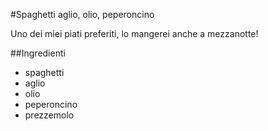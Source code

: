 #Spaghetti aglio, olio, peperoncino

 Uno dei miei piati preferiti, lo mangerei anche a mezzanotte!

##Ingredienti

* spaghetti
* aglio
* olio
* peperoncino
* prezzemolo

